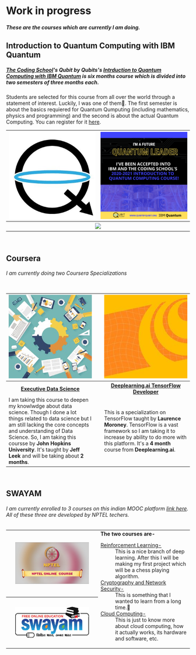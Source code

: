 # Work in progress


##### These are the courses which are currently I am doing.


## Introduction to Quantum Computing with IBM Quantum
##### [The Coding School](https://www.codeconnects.org/)'s Qubit by Qubits's [Intrduction to Quantum Computing with IBM Quantum](https://www.qubitbyqubit.org/programs) is six months course which is divided into two semesters of three months each.
Students are selected for this course from all over the world through a statement of interest. Luckily, I was one of them🎉. The first semester is about the basics requiered for Quantum Qumputing (including mathematics, physics and programming) and the second is about the actual Quantum Computing. You can register for it [here](https://www.qubitbyqubit.org/register).

<table>
  <tr>
    <th width="50%"><img src="qubitbyqubit.jpg"></th>
    <th width="50%"><img src="Accepted Quantum Students.png" width="100%"></th>
  </tr>
  <tr>
    <th colspan="2" width="80%"><img src="qxq-circuit-animation-29-sept.gif"></th>
  </tr>
<table>
  
  

<br>

## Coursera

###### I am currently doing two Coursera Specializations


<table width="100%">
  <tr>
    <th  width="48%"><img src="Executive Data Science.jpg"></th>
    <th  width="4%"> </th>
    <th  width="48%"><img src="Deeplearning_ai_tensorflow.jpg"></th>
  </tr>
  <tr>
    <th  width="48%"><a href="https://www.coursera.org/specializations/executive-data-science" title="Alt+click">Executive Data Science</a></th>
    <th  width="4%"> </th>
    <th  width="48%"><a href="https://www.coursera.org/professional-certificates/tensorflow-in-practice" title="Alt+click">Deeplearning.ai TensorFlow Developer</a></th>
  </tr>
    <tr>
    <td  width="48%">I am taking this course to deepen my knowlwdge about data science. Though I done a lot things related to data science but I am still lacking the core concepts and understanding of Data Science. So, I am taking this coursse by <b>John Hopkins University</b>. It's taught by <b>Jeff Leek</b> and will be taking about <b>2 months</b>.</td>
    <td  width="4%"> </td>
    <td  width="48%">This is a specialization on TensorFlow taught by <b>Laurence Moroney</b>. TensorFlow is a vast framework so I am taking it to increase by ability to do more with this platform. It's a <b>4 month</b> course from <b>Deeplearning.ai</b>.</td>
  </tr>
</table>

<br>

## SWAYAM

###### I am currently enrolled to 3 courses on this indian MOOC platform [link here](https://swayam.gov.in/). All of these three are developed by NPTEL techers.


<table>
<tr>
  <th width="50%"><img src=NPTEL.jpg width="85%"></th>
  <td rowspan="2"><b>The two courses are-</b><br><dl><dt><a href="https://onlinecourses.nptel.ac.in/noc21_cs25/preview" title="Alt+click">Reinforcement Learning-</a></dt><dd>This is a nice branch of deep learning. After this I will be making my first project which will be a chess playing algorithm.</dd><dt><a href="https://onlinecourses.nptel.ac.in/noc21_cs16/preview" title="Alt+click">Cryptography and Network Security-</a></dt><dd>This is something that I wanted to learn from a long time.😤</dd><dt><a href="https://onlinecourses.nptel.ac.in/noc21_cs14/preview" title="Alt+click">Cloud Computing-</a></dt><dd>This is just to know more about cloud computing, how it actually works, its hardware and software, etc.</dd></dl></td>
</tr>
<tr>
  <th><img src=SWAYAM.jpg  width="85%"></th>
</tr>
</table>
